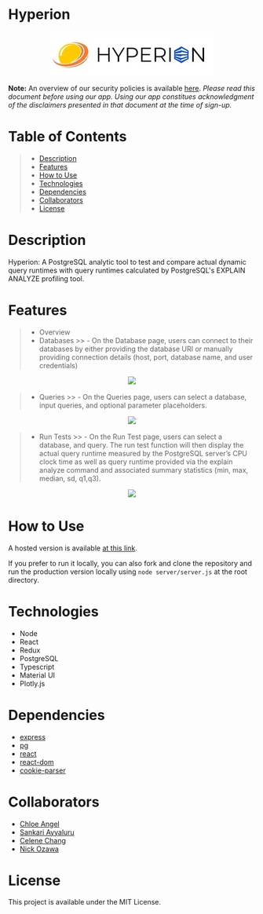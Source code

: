 # Hyperion
<center>
<img src="assets/logo.jpg"/>
</center>

**Note:** An overview of our security policies is available [here](/SECURITY.md). *Please read this document before using our app. Using our app constitues acknowledgment of the disclaimers presented in that document at the time of sign-up.*



# Table of Contents

> - [Description]()  
> - [Features]()  
> - [How to Use]()  
> - [Technologies]()  
> - [Dependencies]()  
> - [Collaborators]()  
> - [License]()  

# Description

Hyperion: A PostgreSQL analytic tool to test and compare actual dynamic query runtimes with query runtimes calculated by PostgreSQL's EXPLAIN ANALYZE profiling tool. 

# Features

> - Overview
> - Databases 
    >> - On the Database page, users can connect to their databases by either providing the database URI or manually providing connection details (host, port, database name, and user credentials)
<center>
<img src="assets/addingdatabase.gif"/>
</center>

> - Queries 
    >> - On the Queries page, users can select a database, input queries, and optional parameter placeholders. 
<center>
<img src="assets/addingquery.gif"/>
</center>

> - Run Tests 
    >> - On the Run Test page, users can select a database, and query. The run test function will then display the actual query runtime measured by the PostgreSQL server’s CPU clock time as well as query runtime provided via the explain analyze command and associated summary statistics (min, max, median, sd, q1,q3). 
<center>
<img src="assets/RunningTest.gif"/>
</center>



# How to Use

A hosted version is available [at this link](#).

If you prefer to run it locally, you can also fork and clone the repository and run the production version locally using `node server/server.js` at the root directory.


# Technologies

- Node
- React
- Redux
- PostgreSQL
- Typescript
- Material UI 
- Plotly.js

# Dependencies

- [express]()  
- [pg]()  
- [react]()  
- [react-dom]()  
- [cookie-parser]()

# Collaborators

- [Chloe Angel]()  
- [Sankari Ayyaluru]()  
- [Celene Chang]()  
- [Nick Ozawa]()     

# License

This project is available under the MIT License.